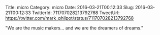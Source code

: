 Title: micro
Category: micro
Date: 2016-03-21T00:12:33
Slug: 2016-03-21T00:12:33
TwitterId: 711707028213792768
TweetUrl: https://twitter.com/mark_philpot/status/711707028213792768

"We are the music makers... and we are the dreamers of dreams."